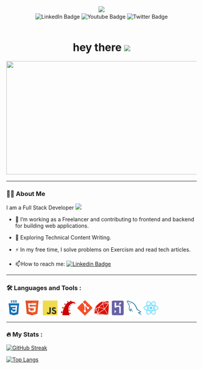 <div id="header" align="center">
  <img src="https://media.giphy.com/media/M9gbBd9nbDrOTu1Mqx/giphy.gif" width="100"/>

  <div id="badges">
    <img src="https://img.shields.io/badge/LinkedIn-blue?style=for-the-badge&logo=linkedin&logoColor=white" alt="LinkedIn Badge"/>
    <img src="https://img.shields.io/badge/YouTube-red?style=for-the-badge&logo=youtube&logoColor=white" alt="Youtube Badge"/>
    <img src="https://img.shields.io/badge/Twitter-blue?style=for-the-badge&logo=twitter&logoColor=white" alt="Twitter Badge"/>
  </div>
  <img src="https://komarev.com/ghpvc/?username=MohamammadMustafaHakimi&style=flat-square&color=blue" alt=""/>
  <h1>
  hey there
  <img src="https://media.giphy.com/media/hvRJCLFzcasrR4ia7z/giphy.gif" width="30px"/>
</h1>
</div>

<div align="center">
  <img src="https://media.giphy.com/media/dWesBcTLavkZuG35MI/giphy.gif" width="600" height="300"/>
</div>

---

### :man_technologist: About Me 
I am a Full Stack Developer <img src="https://media.giphy.com/media/WUlplcMpOCEmTGBtBW/giphy.gif" width="30"> 

- :telescope: I’m working as a Freelancer and contributing to frontend and backend for building web applications.

- :seedling: Exploring Technical Content Writing.

- :zap: In my free time, I solve problems on Exercism and read tech articles.

- :mailbox:How to reach me: [![Linkedin Badge](https://img.shields.io/badge/-blue?style=flat&logo=Linkedin&logoColor=white)](https://github.com/MohamammadMustafaHakimi/MohamammadMustafaHakimi)

---

### :hammer_and_wrench: Languages and Tools :
<div>
  <img src="https://github.com/devicons/devicon/blob/master/icons/css3/css3-plain-wordmark.svg"  title="CSS3" alt="CSS" width="40" height="40"/>&nbsp;
  <img src="https://github.com/devicons/devicon/blob/master/icons/html5/html5-original.svg" title="HTML5" alt="HTML" width="40" height="40"/>&nbsp;
  <img src="https://github.com/devicons/devicon/blob/master/icons/javascript/javascript-original.svg" title="JavaScript" alt="JavaScript" width="40" height="40"/>&nbsp;
  <img src="https://github.com/devicons/devicon/blob/master/icons/rails/rails-plain.svg" title="Rails" **alt="Rails" width="40" height="40"/>
  <img src="https://github.com/devicons/devicon/blob/master/icons/git/git-plain.svg" title="Git" **alt="Git" width="40" height="40"/>
  <img src="https://github.com/devicons/devicon/blob/master/icons/ruby/ruby-plain.svg?short_path=508edc3" title="Git" **alt="Git" width="40" height="40"/>
  <img src="https://github.com/devicons/devicon/blob/master/icons/heroku/heroku-plain.svg" title="Git" **alt="Git" width="40" height="40"/>
  <img src="https://github.com/devicons/devicon/blob/master/icons/mysql/mysql-plain.svg" title="Git" **alt="Git" width="40" height="40"/>
  <img src="https://github.com/devicons/devicon/blob/master/icons/react/react-original.svg" title="Git" **alt="Git" width="40" height="40"/>
  
  
</div>

---

### :fire: My Stats :
[![GitHub Streak](http://github-readme-streak-stats.herokuapp.com?user=MohamammadMustafaHakimi&theme=dark&background=000000)](https://git.io/streak-stats)

[![Top Langs](https://github-readme-stats.vercel.app/api/top-langs/?username=MohamammadMustafaHakimi&layout=compact&theme=vision-friendly-dark)](https://github.com/anuraghazra/github-readme-stats)
